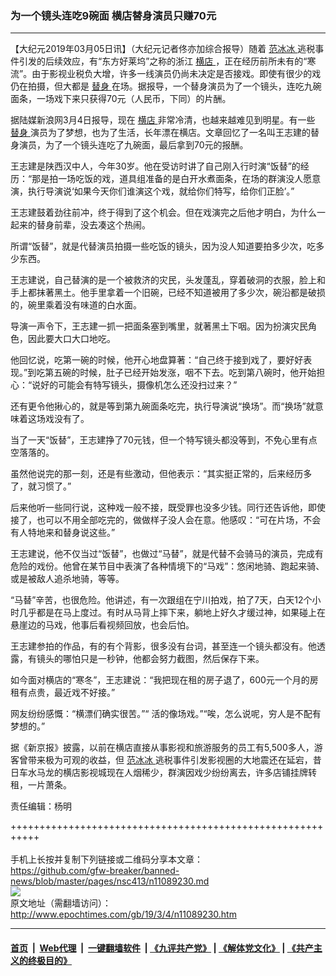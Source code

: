 ### 为一个镜头连吃9碗面 横店替身演员只赚70元
------------------------

<p>
 【大纪元2019年03月05日讯】（大纪元记者佟亦加综合报导）随着
 <a href="http://www.epochtimes.com/gb/tag/%E8%8C%83%E5%86%B0%E5%86%B0.html">
  范冰冰
 </a>
 逃税事件引发的后续效应，有“东方好莱坞”之称的浙江
 <a href="http://www.epochtimes.com/gb/tag/%E6%A8%AA%E5%BA%97.html">
  横店
 </a>
 ，正在经历前所未有的“寒流”。由于影视业税负大增，许多一线演员仍尚未决定是否接戏。即使有很少的戏仍在拍摄，但大都是
 <a href="http://www.epochtimes.com/gb/tag/%E6%9B%BF%E8%BA%AB.html">
  替身
 </a>
 在场。据报导，一个替身演员为了一个镜头，连吃九碗面条，一场戏下来只获得70元（人民币，下同）的片酬。
</p>
<p>
 据陆媒新浪网3月4日报导，现在
 <a href="http://www.epochtimes.com/gb/tag/%E6%A8%AA%E5%BA%97.html">
  横店
 </a>
 非常冷清，也越来越难见到明星。有一些
 <a href="http://www.epochtimes.com/gb/tag/%E6%9B%BF%E8%BA%AB.html">
  替身
 </a>
 演员为了梦想，也为了生活，长年漂在横店。文章回忆了一名叫王志建的替身演员，为了一个镜头连吃了九碗面，最后拿到70元的报酬。
</p>
<p>
 王志建是陕西汉中人，今年30岁。他在受访时讲了自己刚入行时演“饭替”的经历：“那是拍一场吃饭的戏，道具组准备的是白开水煮面条，在场的群演没人愿意演，执行导演说‘如果今天你们谁演这个戏，就给你们特写，给你们正脸’。”
</p>
<p>
 王志建鼓着劲往前冲，终于得到了这个机会。但在戏演完之后他才明白，为什么一起来的替身前辈，没去凑这个热闹。
</p>
<p>
 所谓“饭替”，就是代替演员拍摄一些吃饭的镜头，因为没人知道要拍多少次，吃多少东西。
</p>
<p>
 王志建说，自己替演的是一个被救济的灾民，头发蓬乱，穿着破洞的衣服，脸上和手上都抹著黑土。他手里拿着一个旧碗，已经不知道被用了多少次，碗沿都是破损的，碗里乘着没有味道的白水面。
</p>
<p>
 导演一声令下，王志建一抓一把面条塞到嘴里，就著黑土下咽。因为扮演灾民角色，因此要大口大口地吃。
</p>
<p>
 他回忆说，吃第一碗的时候，他开心地盘算著：“自己终于接到戏了，要好好表现。”到吃第五碗的时候，肚子已经开始发涨，咽不下去。吃到第八碗时，他开始担心：“说好的可能会有特写镜头，摄像机怎么还没扫过来？”
</p>
<p>
 还有更令他揪心的，就是等到第九碗面条吃完，执行导演说“换场”。而“换场”就意味着这场戏没有了。
</p>
<p>
 当了一天“饭替”，王志建挣了70元钱，但一个特写镜头都没等到，不免心里有点空落落的。
</p>
<p>
 虽然他说完的那一刻，还是有些激动，但他表示：“其实挺正常的，后来经历多了，就习惯了。”
</p>
<p>
 后来他听一些同行说，这种戏一般不接，既受罪也没多少钱。同行还告诉他，即使接了，也可以不用全部吃完的，做做样子没人会在意。他感叹：“可在片场，不会有人特地来和替身说这些。”
</p>
<p>
 王志建说，他不仅当过“饭替”，也做过“马替”，就是代替不会骑马的演员，完成有危险的戏份。他曾在某节目中表演了各种情境下的“马戏”：悠闲地骑、跑起来骑、或是被敌人追杀地骑，等等。
</p>
<p>
 “马替”辛苦，也很危险。他讲述，有一次跟组在宁川拍戏，拍了7天，白天12个小时几乎都是在马上度过。有时从马背上摔下来，躺地上好久才缓过神，如果碰上在悬崖边的马戏，他事后看视频回放，也会后怕。
</p>
<p>
 王志建参拍的作品，有的有个背影，很多没有台词，甚至连一个镜头都没有。他透露，有镜头的哪怕只是一秒钟，他都会努力截图，然后保存下来。
</p>
<p>
 如今面对横店的“寒冬”，王志建说：“我把现在租的房子退了，600元一个月的房租有点贵，最近戏不好接。”
</p>
<p>
 网友纷纷感慨：“横漂们确实很苦。”“ 活的像场戏。”“唉，怎么说呢，穷人是不配有梦想的。”
</p>
<p>
 据《新京报》披露，以前在横店直接从事影视和旅游服务的员工有5,500多人，游客曾带来极为可观的收益，但
 <a href="http://www.epochtimes.com/gb/tag/%E8%8C%83%E5%86%B0%E5%86%B0.html">
  范冰冰
 </a>
 逃税事件引发影视圈的大地震还在延宕，昔日车水马龙的横店影视城现在人烟稀少，群演因戏少纷纷离去，许多店铺挂牌转租，一片萧条。
</p>
<p>
 责任编辑：杨明
</p>

+++++++++++++++++++++++++++++++++++++++++++++++++++++++++++<br/><br/>
手机上长按并复制下列链接或二维码分享本文章：<br/>
https://github.com/gfw-breaker/banned-news/blob/master/pages/nsc413/n11089230.md <br/>
<a href='https://github.com/gfw-breaker/banned-news/blob/master/pages/nsc413/n11089230.md'><img src='https://github.com/gfw-breaker/banned-news/blob/master/pages/nsc413/n11089230.md.png'/></a> <br/>
原文地址（需翻墙访问）：http://www.epochtimes.com/gb/19/3/4/n11089230.htm


------------------------
#### [首页](https://github.com/gfw-breaker/banned-news/blob/master/README.md) &nbsp;|&nbsp; [Web代理](https://github.com/labour-camp/helloworld) &nbsp;|&nbsp; [一键翻墙软件](https://github.com/gfw-breaker/nogfw/blob/master/README.md) &nbsp;| [《九评共产党》](https://github.com/gfw-breaker/9ping.md/blob/master/README.md#九评之一评共产党是什么) | [《解体党文化》](https://github.com/gfw-breaker/jtdwh.md/blob/master/README.md) | [《共产主义的终极目的》](https://github.com/gfw-breaker/gczydzjmd.md/blob/master/README.md)

